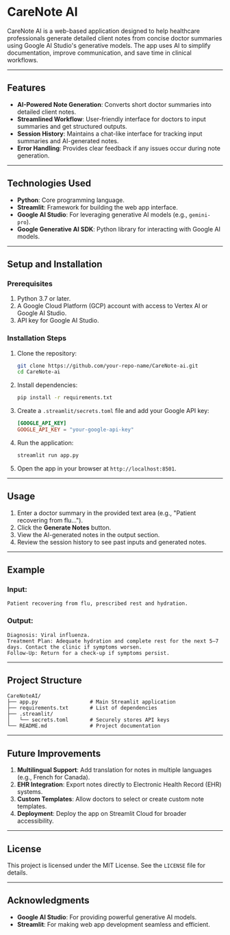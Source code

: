 
# **CareNote AI**

CareNote AI is a web-based application designed to help healthcare professionals generate detailed client notes from concise doctor summaries using Google AI Studio's generative models. The app uses AI to simplify documentation, improve communication, and save time in clinical workflows.

---

## **Features**
- **AI-Powered Note Generation**: Converts short doctor summaries into detailed client notes.
- **Streamlined Workflow**: User-friendly interface for doctors to input summaries and get structured outputs.
- **Session History**: Maintains a chat-like interface for tracking input summaries and AI-generated notes.
- **Error Handling**: Provides clear feedback if any issues occur during note generation.

---

## **Technologies Used**
- **Python**: Core programming language.
- **Streamlit**: Framework for building the web app interface.
- **Google AI Studio**: For leveraging generative AI models (e.g., `gemini-pro`).
- **Google Generative AI SDK**: Python library for interacting with Google AI models.

---

## **Setup and Installation**

### **Prerequisites**
1. Python 3.7 or later.
2. A Google Cloud Platform (GCP) account with access to Vertex AI or Google AI Studio.
3. API key for Google AI Studio.

### **Installation Steps**
1. Clone the repository:
   ```bash
   git clone https://github.com/your-repo-name/CareNote-ai.git
   cd CareNote-ai
   ```

2. Install dependencies:
   ```bash
   pip install -r requirements.txt
   ```

3. Create a `.streamlit/secrets.toml` file and add your Google API key:
   ```toml
   [GOOGLE_API_KEY]
   GOOGLE_API_KEY = "your-google-api-key"
   ```

4. Run the application:
   ```bash
   streamlit run app.py
   ```

5. Open the app in your browser at `http://localhost:8501`.

---

## **Usage**
1. Enter a doctor summary in the provided text area (e.g., "Patient recovering from flu...").
2. Click the **Generate Notes** button.
3. View the AI-generated notes in the output section.
4. Review the session history to see past inputs and generated notes.

---

## **Example**
### **Input**:
```plaintext
Patient recovering from flu, prescribed rest and hydration.
```

### **Output**:
```plaintext
Diagnosis: Viral influenza.
Treatment Plan: Adequate hydration and complete rest for the next 5–7 days. Contact the clinic if symptoms worsen.
Follow-Up: Return for a check-up if symptoms persist.
```

---

## **Project Structure**
```
CareNoteAI/
├── app.py                 # Main Streamlit application
├── requirements.txt       # List of dependencies
├── .streamlit/
│   └── secrets.toml       # Securely stores API keys
└── README.md              # Project documentation
```

---

## **Future Improvements**
1. **Multilingual Support**: Add translation for notes in multiple languages (e.g., French for Canada).
2. **EHR Integration**: Export notes directly to Electronic Health Record (EHR) systems.
3. **Custom Templates**: Allow doctors to select or create custom note templates.
4. **Deployment**: Deploy the app on Streamlit Cloud for broader accessibility.

---

## **License**
This project is licensed under the MIT License. See the `LICENSE` file for details.

---

## **Acknowledgments**
- **Google AI Studio**: For providing powerful generative AI models.
- **Streamlit**: For making web app development seamless and efficient.

